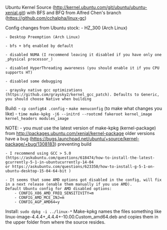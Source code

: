 Ubuntu Kernel Source (http://kernel.ubuntu.com/git/ubuntu/ubuntu-xenial.git) with BFS and BFQ from Alfred Chen's branch (https://github.com/cchalpha/linux-gc)

Config changes from Ubuntu stock:
    - HZ_300 (Arch Linux)
    
    - Desktop Preemption (Arch Linux)
    
    - bfs + bfq enabled by default
    
    - disabled NUMA (I recommend leaving it disabled if you have only one _physical processor_)
    
    - disabled HyperThreading awareness (you should enable it if you CPU supports HT)
    
    - disabled some debugging
    
    - graysky native gcc optimizations (https://github.com/graysky2/kernel_gcc_patch). Defaults to Generic, you should choose Native when building

Build:
    - `cp config64 .config`
    - `make menuconfig` (to make what changes you like)
    - `time make-kpkg -j6 --initrd --rootcmd fakeroot kernel_image kernel_headers modules_image`

NOTE:
    - you *must* use the latest version of make-kpkg (kernel-package) from http://packages.ubuntu.com/xenial/kernel-package
    older versions have a bug (https://bugs.launchpad.net/ubuntu/+source/kernel-package/+bug/1308183) preventing build
    
    - I recommend using GCC > 5.0 (https://askubuntu.com/questions/618474/how-to-install-the-latest-gcurrently-5-1-in-ubuntucurrently-14-04
    or https://askubuntu.com/questions/623350/how-to-install-g-5-1-on-ubuntu-desktop-15-04-64-bit )
    
    - It seems that some AMD options got disabled in the config, will fix in a next release (enable them manually if you use AMD).
    Default Ubuntu config for AMD disabled options:
        - CONFIG_X86_AMD_FREQ_SENSITIVITY=m
        - CONFIG_AMD_MCE_INJ=m
        - CONFIG_AGP_AMD64=y

Install:
    `sudo dpkg -i ../linux-*`
Make-kpkg names the files something like linux-image-4.4.4+_4.4.4+-10.00.Custom_amd64.deb and copies them in the upper folder from where the source resides.
